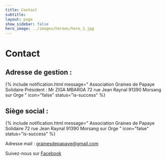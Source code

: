 ```yaml
---
title: Contact
subtitle: 
layout: page
show_sidebar: false
hero_image: ../images/heroes/hero_1.jpg
---
```


# Contact

## Adresse de gestion :
{% include notification.html
message="
	Association Graines de Papaye Solidaire
	Président : Mr ZIGA MBARGA
	72 rue Jean Raynal 
	91390 Morsang sur Orge
"
icon="false"
status="is-success" %}

## Siège social :
{% include notification.html
message="
    Association Graines de Papaye Solidaire
    72 rue Jean Raynal 
    91390 Morsang sur Orge
"
icon="false"
status="is-success" %}

Adresse mail : [grainesdepapaye@gmail.com](mailto:grainesdepapaye@gmail.com)

Suivez-nous sur [Facebook](https://www.facebook.com/grainesdepapayesolidaire/)
